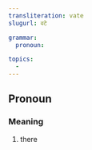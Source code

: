 ```yaml
---
transliteration: vate
slugurl: वटे

grammar: 
  pronoun:

topics:
  - 
---
```


## Pronoun

### Meaning

<word-meanings>

1. there

</word-meanings>
